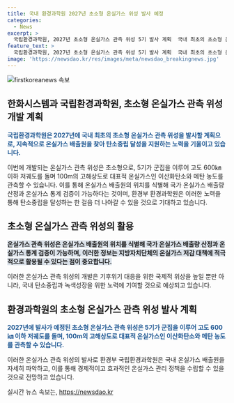 ```yaml
---
title: 국내 환경과학원 2027년 초소형 온실가스 위성 발사 예정
categories:
  - News
excerpt: >
  국립환경과학원, 2027년 초소형 온실가스 관측 위성 5기 발사 계획  국내 최초의 초소형 온실가스 관측위성이 2027년에 발사될 예정이다. 100m 고해상도를 제공하는 이 위성은 온실가스 배출원을 찾을 수 있어 국내 온실가스 배출량 산정과 통계 검증이 가능해진다. 이를 통해 기후위기 대응을 위한 국제적 위상을 높일 수 있을 것으로 기대된다.
feature_text: >
  국립환경과학원, 2027년 초소형 온실가스 관측 위성 5기 발사 계획  국내 최초의 초소형 온실가스 관측위성이 2027년에 발사될 예정이다. 100m 고해상도를 제공하는 이 위성은 온실가스 배출원을 찾을 수 있어 국내 온실가스 배출량 산정과 통계 검증이 가능해진다. 이를 통해 기후위기 대응을 위한 국제적 위상을 높일 수 있을 것으로 기대된다.
image: 'https://newsdao.kr/res/images/meta/newsdao_breakingnews.jpg'
---
```


<p><img src="https://newsdao.kr/res/images/meta/newsdao_breakingnews.jpg" alt="firstkoreanews 속보" /></p>

<h2 data-ke-size="size26">한화시스템과 국립환경과학원, 초소형 온실가스 관측 위성 개발 계획</h2>

<p data-ke-size="size16"><b><span style="color: #1a5490;">국립환경과학원은 2027년에 국내 최초의 초소형 온실가스 관측 위성을 발사할 계획으로, 지속적으로 온실가스 배출원을 찾아 탄소중립 달성을 지원하는 노력을 기울이고 있습니다.</span></b></p>

<p>이번에 개발되는 온실가스 관측 위성은 초소형으로, 5기가 군집을 이루어 고도 600㎞ 이하 저궤도를 돌며 100m의 고해상도로 대표적 온실가스인 이산화탄소와 메탄 농도를 관측할 수 있습니다. 이를 통해 온실가스 배출원의 위치를 식별해 국가 온실가스 배출량 산정과 온실가스 통계 검증이 가능하다는 것이며, 환경부 환경과학원은 이러한 노력을 통해 탄소중립을 달성하는 한 걸음 더 나아갈 수 있을 것으로 기대하고 있습니다.</p>

<h2 data-ke-size="size26">초소형 온실가스 관측 위성의 활용</h2>

<p data-ke-size="size16"><b><span style="background-color: #21538527;">온실가스 관측 위성은 온실가스 배출원의 위치를 식별해 국가 온실가스 배출량 산정과 온실가스 통계 검증이 가능하며, 이러한 정보는 지방자치단체의 온실가스 저감 대책에 적극적으로 활용될 수 있다는 점이 중요합니다.</span></b></p>

<p>이러한 온실가스 관측 위성의 개발은 기후위기 대응을 위한 국제적 위상을 높일 뿐만 아니라, 국내 탄소중립과 녹색성장을 위한 노력에 기여할 것으로 예상되고 있습니다.</p>

<h2 data-ke-size="size26">환경과학원의 초소형 온실가스 관측 위성 발사 계획</h2>

<p data-ke-size="size16"><b><span style="color: #1a5490;">2027년에 발사가 예정된 초소형 온실가스 관측 위성은 5기가 군집을 이루어 고도 600㎞ 이하 저궤도를 돌며, 100m의 고해상도로 대표적 온실가스인 이산화탄소와 메탄 농도를 관측할 수 있습니다.</span></b></p>

<p>이러한 온실가스 관측 위성의 발사로 환경부 국립환경과학원은 국내 온실가스 배출원을 자세히 파악하고, 이를 통해 경제적이고 효과적인 온실가스 관리 정책을 수립할 수 있을 것으로 전망하고 있습니다.</p>
실시간 뉴스 속보는, <a href="https://newsdao.kr" rel="dofollow">https://newsdao.kr</a>


